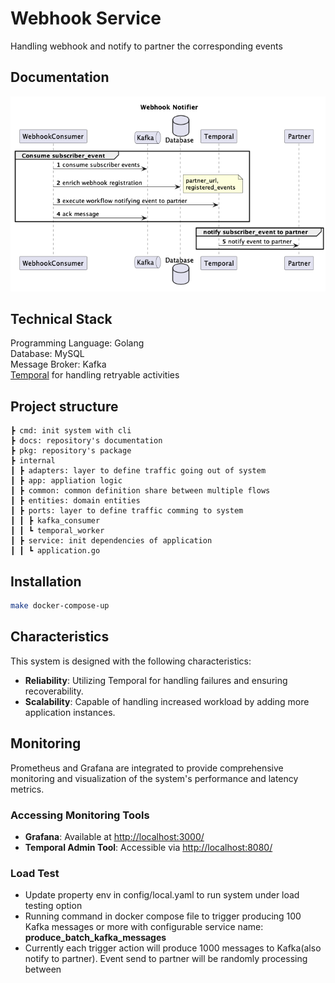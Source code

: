# Webhook Service
Handling webhook and notify to partner the corresponding events

## Documentation
![Webhook Notifier](./docs/diagram/webhook_notifier.png)


## Technical Stack
Programming Language: Golang\
Database: MySQL\
Message Broker: Kafka\
[Temporal](https://temporal.io) for handling retryable activities

## Project structure
```
┣ cmd: init system with cli
┣ docs: repository's documentation
┣ pkg: repository's package
┣ internal
┃ ┣ adapters: layer to define traffic going out of system
┃ ┣ app: appliation logic
┃ ┣ common: common definition share between multiple flows
┃ ┣ entities: domain entities
┃ ┣ ports: layer to define traffic comming to system
┃ ┃ ┣ kafka_consumer
┃ ┃ ┗ temporal_worker
┃ ┣ service: init dependencies of application
┃ ┃ ┗ application.go
```

## Installation
```bash
make docker-compose-up
```

## Characteristics
This system is designed with the following characteristics:
- **Reliability**: Utilizing Temporal for handling failures and ensuring recoverability.
- **Scalability**: Capable of handling increased workload by adding more application instances.

## Monitoring
Prometheus and Grafana are integrated to provide comprehensive monitoring and visualization of the system's performance and latency metrics.

### Accessing Monitoring Tools
- **Grafana**: Available at [http://localhost:3000/](http://localhost:3000/)
- **Temporal Admin Tool**: Accessible via [http://localhost:8080/](http://localhost:8080/)

### Load Test
- Update property env in config/local.yaml to run system under load testing option
- Running command in docker compose file to trigger producing 100 Kafka messages or more with configurable
service name: **produce_batch_kafka_messages**
- Currently each trigger action will produce 1000 messages to Kafka(also notify to partner). Event send to partner will be randomly processing between 


 
